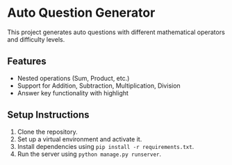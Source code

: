 # Auto Question Generator

This project generates auto questions with different mathematical operators and difficulty levels.

## Features
- Nested operations (Sum, Product, etc.)
- Support for Addition, Subtraction, Multiplication, Division
- Answer key functionality with highlight

## Setup Instructions
1. Clone the repository.
2. Set up a virtual environment and activate it.
3. Install dependencies using `pip install -r requirements.txt`.
4. Run the server using `python manage.py runserver`.
